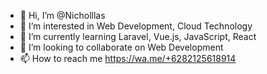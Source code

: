 - 👋 Hi, I’m @Nicholllas
- 👀 I’m interested in Web Development, Cloud Technology
- 🌱 I’m currently learning Laravel, Vue.js, JavaScript, React
- 💞️ I’m looking to collaborate on Web Development
- 📫 How to reach me https://wa.me/+6282125618914

<!---
Nicholllas/Nicholllas is a ✨ special ✨ repository because its `README.md` (this file) appears on your GitHub profile.
You can click the Preview link to take a look at your changes.
--->
